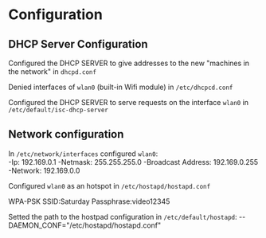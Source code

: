 # Configuration

## DHCP Server Configuration

Configured the DHCP SERVER to give addresses to the new "machines in the network" in `dhcpd.conf`

Denied interfaces of `wlan0` (built-in Wifi module) in `/etc/dhcpcd.conf`

Configured the DHCP SERVER to serve requests on the interface `wlan0` in `/etc/default/isc-dhcp-server`


## Network configuration

In `/etc/network/interfaces` configured `wlan0`:  
-Ip: 192.169.0.1 
-Netmask: 255.255.255.0
-Broadcast Address: 192.169.0.255
-Network: 192.169.0.0

Configured `wlan0` as an hotspot in `/etc/hostapd/hostapd.conf`

WPA-PSK
SSID:Saturday
Passphrase:video12345

Setted the path to the hostpad configuration in `/etc/default/hostapd`: 
 --DAEMON_CONF="/etc/hostapd/hostapd.conf"


